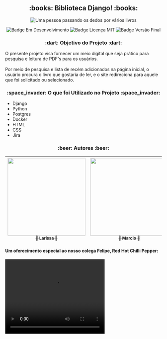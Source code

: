 <h2 align="center"> :books: Biblioteca Django! :books: </h2>

<p align="center">
  <img src="https://gifs.eco.br/wp-content/uploads/2022/10/gifs-de-leitura-6.gif" alt="Uma pessoa passando os dedos por vários livros" />
</p>

<p align="center">
    <img src="https://img.shields.io/badge/Status-Em%20Desenvolvimento-brightgreen" alt="Badge Em Desenvolvimento"/>
    <img src="https://img.shields.io/badge/Licen%C3%A7a-MIT-brightgreen" alt="Badge Licença MIT"/>
    <img src="https://img.shields.io/badge/Vers%C3%A3o%20Final-Janeiro%2F23-blue" alt="Badge Versão Final"/>
</p>

<h3 align="center">:dart: Objetivo do Projeto :dart:</h3>

<p>O presente projeto visa fornecer um meio digital que seja prático para pesquisa e leitura de PDF's para os usuários. 
<br><br>
Por meio de pesquisa e lista de recém adicionados na página inicial, o usuário procura o livro que gostaria de ler, e o site redireciona para aquele que foi solicitado ou selecionado.</p>

<h3 align="center">:space_invader: O que foi Utilizado no Projeto :space_invader:</h3>
<ul>
    <li>Django</li>
    <li>Python</li>
    <li>Postgres</li>
    <li>Docker</li>
    <li>HTML</li>
    <li>CSS</li>
    <li>Jira</li>
</ul>

<h3 align="center">:beer: Autores :beer:</h3>

| [<img src="https://avatars.githubusercontent.com/u/113143904?v=4" width=250><br><sub>:woman: Larissa :sunflower:</sub>](https://github.com/lsebold) |  [<img src="https://scontent.ffln4-1.fna.fbcdn.net/v/t39.30808-6/287952833_5014317025333434_6162475166513083930_n.jpg?_nc_cat=102&ccb=1-7&_nc_sid=09cbfe&_nc_eui2=AeEsXQ_obIdFLQyV-a0eD3nFm84mY8bUy36bziZjxtTLfny0eSgkJji_uwpVihe3jBhd6GgRQf8e0ORLcytL-hVr&_nc_ohc=b0AF1C9kjXQAX_gbjzx&tn=Wvgybcya26uXoZA3&_nc_ht=scontent.ffln4-1.fna&oh=00_AfCB1WiQ5KRDBKp91J2t1LNlO6Ch_FlzgageLi_xqkdZDA&oe=63CE428A" width=250><br><sub>:man: Marcio :guitar:</sub>](https://github.com/marciolou) |  [<img src="https://avatars.githubusercontent.com/u/113144009?v=4" width=250><br><sub>:man: Marcos :skull:</sub>](https://github.com/MQSilveira) |
| :---: | :---: | :---:

<h4>Um oferecimento especial ao nosso colega Felipe, Red Hot Chilli Pepper:</h4>
<video src="https://www.youtube.com/watch?v=o1tj2zJ2Wvg&themeRefresh=1" width=320 height=240 controls>
Video não Suportado
</video>
